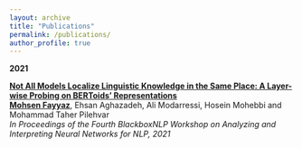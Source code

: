 ```yaml
---
layout: archive
title: "Publications"
permalink: /publications/
author_profile: true
---
```


<!-- {% if author.googlescholar %}
  You can also find my articles on <u><a href="{{author.googlescholar}}">my Google Scholar profile</a>.</u>
{% endif %} -->

<b>2021</b>

<b>[Not All Models Localize Linguistic Knowledge in the Same Place: A Layer-wise Probing on BERToids’ Representations]()</b> <br>
<b><u>Mohsen Fayyaz</u></b>, Ehsan Aghazadeh, Ali Modarressi, Hosein Mohebbi and Mohammad Taher Pilehvar <br>
<i>In Proceedings of the Fourth BlackboxNLP Workshop on Analyzing and Interpreting Neural Networks for NLP, 2021</i>

<!-- {% include base_path %}

{% for post in site.publications reversed %}
  {% include archive-single.html %}
{% endfor %} -->
